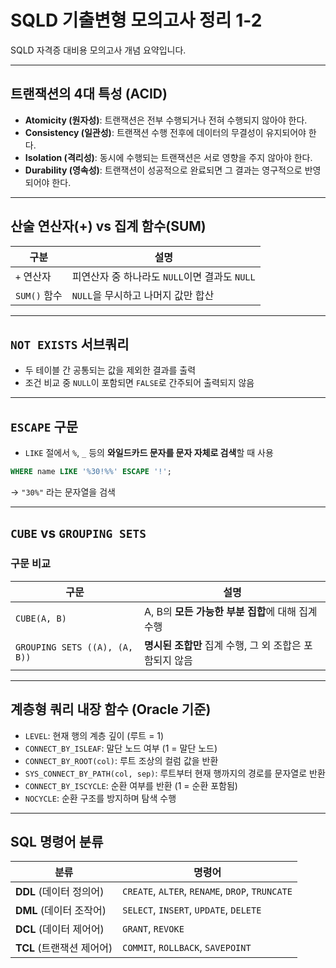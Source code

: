 # SQLD 기출변형 모의고사 정리 1-2

SQLD 자격증 대비용 모의고사 개념 요약입니다.

---

## 트랜잭션의 4대 특성 (ACID)

- **Atomicity (원자성)**: 트랜잭션은 전부 수행되거나 전혀 수행되지 않아야 한다.
- **Consistency (일관성)**: 트랜잭션 수행 전후에 데이터의 무결성이 유지되어야 한다.
- **Isolation (격리성)**: 동시에 수행되는 트랜잭션은 서로 영향을 주지 않아야 한다.
- **Durability (영속성)**: 트랜잭션이 성공적으로 완료되면 그 결과는 영구적으로 반영되어야 한다.

---

## 산술 연산자(+) vs 집계 함수(SUM)

| 구분         | 설명 |
|--------------|------|
| `+` 연산자   | 피연산자 중 하나라도 `NULL`이면 결과도 `NULL` |
| `SUM()` 함수 | `NULL`을 무시하고 나머지 값만 합산 |

---

## `NOT EXISTS` 서브쿼리

- 두 테이블 간 공통되는 값을 제외한 결과를 출력
- 조건 비교 중 `NULL`이 포함되면 `FALSE`로 간주되어 출력되지 않음

---

## `ESCAPE` 구문

- `LIKE` 절에서 `%`, `_` 등의 **와일드카드 문자를 문자 자체로 검색**할 때 사용

```sql
WHERE name LIKE '%30!%%' ESCAPE '!';
```

→ `"30%"` 라는 문자열을 검색

---

## `CUBE` vs `GROUPING SETS`

### 구문 비교

| 구문                            | 설명 |
|---------------------------------|------|
| `CUBE(A, B)`                    | A, B의 **모든 가능한 부분 집합**에 대해 집계 수행 |
| `GROUPING SETS ((A), (A, B))`   | **명시된 조합만** 집계 수행, 그 외 조합은 포함되지 않음 |

---

## 계층형 쿼리 내장 함수 (Oracle 기준)

- `LEVEL`: 현재 행의 계층 깊이 (루트 = 1)
- `CONNECT_BY_ISLEAF`: 말단 노드 여부 (1 = 말단 노드)
- `CONNECT_BY_ROOT(col)`: 루트 조상의 컬럼 값을 반환
- `SYS_CONNECT_BY_PATH(col, sep)`: 루트부터 현재 행까지의 경로를 문자열로 반환
- `CONNECT_BY_ISCYCLE`: 순환 여부를 반환 (1 = 순환 포함됨)
- `NOCYCLE`: 순환 구조를 방지하며 탐색 수행

---

## SQL 명령어 분류

| 분류 | 명령어 |
|------|--------|
| **DDL** (데이터 정의어) | `CREATE`, `ALTER`, `RENAME`, `DROP`, `TRUNCATE` |
| **DML** (데이터 조작어) | `SELECT`, `INSERT`, `UPDATE`, `DELETE` |
| **DCL** (데이터 제어어) | `GRANT`, `REVOKE` |
| **TCL** (트랜잭션 제어어) | `COMMIT`, `ROLLBACK`, `SAVEPOINT` |
